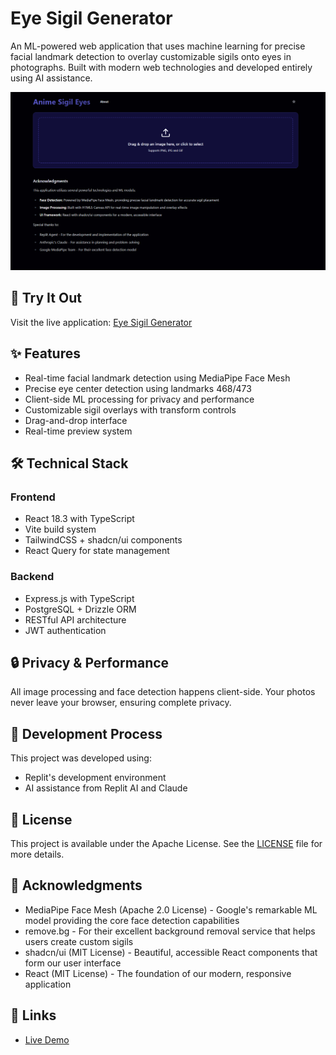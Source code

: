 # Eye Sigil Generator

An ML-powered web application that uses machine learning for precise facial landmark detection to overlay customizable sigils onto eyes in photographs. Built with modern web technologies and developed entirely using AI assistance.

![Eye Sigil Generator Preview](preview.png)

## 🚀 Try It Out

Visit the live application: [Eye Sigil Generator](https://anime-eyes.replit.app/)

## ✨ Features

- Real-time facial landmark detection using MediaPipe Face Mesh
- Precise eye center detection using landmarks 468/473
- Client-side ML processing for privacy and performance
- Customizable sigil overlays with transform controls
- Drag-and-drop interface
- Real-time preview system

## 🛠️ Technical Stack

### Frontend
- React 18.3 with TypeScript
- Vite build system
- TailwindCSS + shadcn/ui components
- React Query for state management

### Backend
- Express.js with TypeScript
- PostgreSQL + Drizzle ORM
- RESTful API architecture
- JWT authentication

## 🔒 Privacy & Performance

All image processing and face detection happens client-side. Your photos never leave your browser, ensuring complete privacy.

## 🤖 Development Process

This project was developed using:
- Replit's development environment
- AI assistance from Replit AI and Claude

## 📝 License

This project is available under the Apache License. See the [LICENSE](LICENSE) file for more details.

## 🙏 Acknowledgments

- MediaPipe Face Mesh (Apache 2.0 License) - Google's remarkable ML model providing the core face detection capabilities
- remove.bg - For their excellent background removal service that helps users create custom sigils
- shadcn/ui (MIT License) - Beautiful, accessible React components that form our user interface
- React (MIT License) - The foundation of our modern, responsive application

## 🔗 Links

- [Live Demo](https://anime-eyes.replit.app/)
